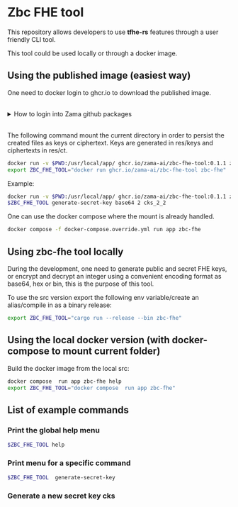 # Zbc FHE tool

This repository allows developers to use __tfhe-rs__ features through a user friendly CLI tool.

This tool could be used locally or through a docker image. 



## Using the published image (easiest way)

One need to docker login to ghcr.io to download the published image.

<br />
<details>
  <summary>How to login into Zama github packages</summary>
<br />
The first step is to create a PAT (Personnal Access token) in github developer settings with 
a read access to Zama github registry. 

Then execute docker login ghcr.io with your github account name and the newly created PAT.
</details>
<br />

The following command mount the current directory in order to persist the created files as keys or ciphertext.
Keys are generated in res/keys and ciphertexts in res/ct.

```bash
docker run -v $PWD:/usr/local/app/ ghcr.io/zama-ai/zbc-fhe-tool:0.1.1 zbc-fhe
export ZBC_FHE_TOOL="docker run ghcr.io/zama-ai/zbc-fhe-tool zbc-fhe"
```

Example:

```bash
docker run -v $PWD:/usr/local/app/ ghcr.io/zama-ai/zbc-fhe-tool:0.1.1 zbc-fhe generate-secret-key base64 2 cks_2_2
$ZBC_FHE_TOOL generate-secret-key base64 2 cks_2_2
```

One can use the docker compose where the mount is already handled. 

```bash
docker compose -f docker-compose.override.yml run app zbc-fhe
```


## Using zbc-fhe tool locally

During the development, one need to generate public and secret FHE keys, or encrypt and decrypt an integer using a convenient encoding format as base64, hex or bin, this is the purpose of this tool. 

To use the src version export the following env variable/create an alias/compile in as a binary release:
```bash
export ZBC_FHE_TOOL="cargo run --release --bin zbc-fhe"
```

## Using the local docker version (with docker-compose to mount current folder)

Build the docker image from the local src:

```bash
docker compose  run app zbc-fhe help
export ZBC_FHE_TOOL="docker compose  run app zbc-fhe"
```


## List of example commands


### Print the global help menu

```bash
$ZBC_FHE_TOOL help
```

### Print menu for a specific command

```bash
$ZBC_FHE_TOOL  generate-secret-key
```

### Generate a new secret key cks


